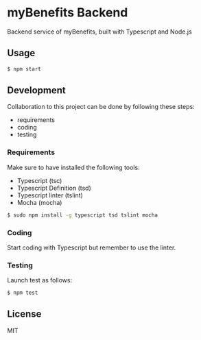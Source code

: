 # myBenefits Backend

Backend service of myBenefits, built with Typescript and Node.js

## Usage

```bash
$ npm start
```

## Development

Collaboration to this project can be done by following these steps:

 - requirements
 - coding
 - testing

### Requirements

Make sure to have installed the following tools:

 - Typescript (tsc)
 - Typescript Definition (tsd)
 - Typescript linter (tslint)
 - Mocha (mocha)

```bash
$ sudo npm install -g typescript tsd tslint mocha
```

### Coding

Start coding with Typescript but remember to use the linter.

### Testing

Launch test as follows:

```bash
$ npm test
```

## License

MIT